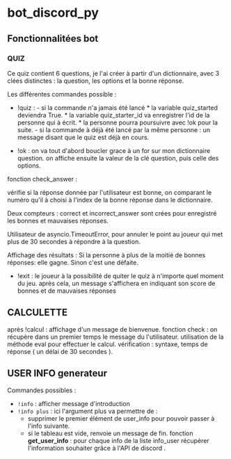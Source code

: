 # bot_discord_py

## Fonctionnalitées bot 

### QUIZ 

Ce quiz contient 6 questions, je l'ai créer à partir d'un dictionnaire, avec 3 clées distinctes : la question, les options et la bonne réponse.

Les différentes commandes possible : 

- !quiz :   - si la commande n'a jamais été lancé
			* la variable quiz_started deviendra True.
			* la variable quiz_starter_id va enregistrer l'id de la personne qui à écrit.
			* la personne pourra poursuivre avec !ok pour la suite.
		- si la commande à déjà été lancé par la même personne : un message disant que le quiz est déjà en cours.

- !ok : on va tout d'abord boucler grace à un for sur mon dictionnaire question.
	 on affiche ensuite la valeur de la clé question, puis celle des options.

fonction check_answer :

vérifie si la réponse donnée par l'utilisateur est bonne, on comparant le numéro qu'il à choisi à l'index de la bonne réponse dans le dictionnaire.

Deux compteurs : correct et incorrect_answer sont crées pour enregistré les bonnes et mauvaises réponses.

Utilisateur de asyncio.TimeoutError, pour annuler le point au joueur qui met plus de 30 secondes à répondre à la question.

Affichage des résultats : 
Si la personne à plus de la moitié de bonnes réponses: elle gagne. Sinon c'est une défaite.

- !exit : le joueur à la possibilité de quiter le quiz à n'importe quel moment du jeu. après cela, un message s'affichera en indiquant son score de bonnes et de mauvaises réponses

## CALCULETTE

après !calcul : affichage d'un message de bienvenue.
fonction check : on récupère dans un premier temps le message du l'utilisateur.
		 utilisation de la méthode eval pour effectuer le calcul.
	vérification : syntaxe, temps de réponse ( un délai de 30 secondes ).

## USER INFO generateur 

Commandes possibles :
- `!info` : afficher message d'introduction 
- `!info plus` : ici l'argument plus va permettre de : 
	- supprimer le premier élément de user_info pour pouvoir passer à l'info suivante.
	- si le tableau est vide, renvoie un message de fin.
fonction **get_user_info** :
pour chaque info de la liste info_user récupérer l'information souhaiter grâce à l'API de discord .
